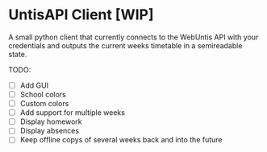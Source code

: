 # UntisAPI Client [WIP]

A small python client that currently connects to the WebUntis API with your credentials and outputs the current weeks timetable in a semireadable state.

TODO:
 - [ ] Add GUI
 - [ ] School colors
 - [ ] Custom colors
 - [ ] Add support for multiple weeks
 - [ ] Display homework
 - [ ] Display absences
 - [ ] Keep offline copys of several weeks back and into the future
